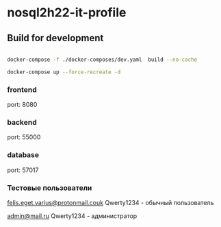 # nosql2h22-it-profile

## Build for development
```bash

docker-compose -f ./docker-composes/dev.yaml  build --no-cache 

docker-compose up --force-recreate -d
```
### frontend
  port: 8080
  
### backend
  port: 55000

### database
  port: 57017

### Тестовые пользователи

felis.eget.varius@protonmail.couk Qwerty1234 - обычный пользователь

admin@mail.ru Qwerty1234 - администратор